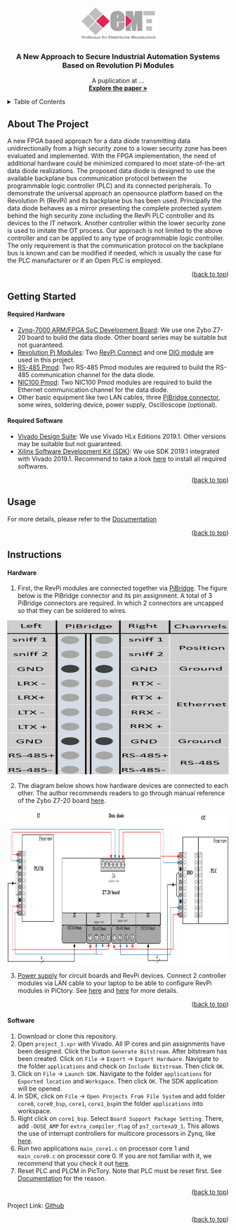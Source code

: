 <div id="top"></div>



<!-- PROJECT LOGO -->
<br />
<div align="center">
  <a href="https://github.com/HSU-EMT/FPGA_Data_Diode_for_RevPi/blob/main/others/images/Logo_Emt.png">
    <img src="https://github.com/HSU-EMT/FPGA_Data_Diode_for_RevPi/blob/main/others/images/Logo_Emt.png" alt="Logo" width="180" height="80">
  </a>

  <h3 align="center">A New Approach to Secure Industrial Automation Systems Based on Revolution Pi Modules</h3>

  <p align="center">
    A puplication at ...
    <br />
    <a href="https://github.com/HSU-EMT/FPGA_Data_Diode_for_RevPi/tree/main/others/paper"><strong>Explore the paper »</strong></a>
    <br />
  </p>
</div>


<!-- TABLE OF CONTENTS -->
<details>
  <summary>Table of Contents</summary>
  <ol>
    <li>
      <a href="#about-the-project">About The Project</a>
    </li>
    <li>
      <a href="#getting-started">Getting Started</a>
      <ul>
        <li><a href="#required-hardware">Required Hardware</a></li>
        <li><a href="#required-software">Required Software</a></li>
      </ul>
    </li>
    <li><a href="#usage">Usage</a></li>
    <li>
      <a href="#instructions">Instructions</a>
      <ul>
        <li><a href="#hardware">Hardware</a></li>
        <li><a href="#software">Software</a></li>
      </ul>
    </li>
    <li><a href="#test">Test</a></li>
    <li><a href="#notes">Notes</a></li>
  </ol>
</details>



<!-- ABOUT THE PROJECT -->
## About The Project

A new FPGA based approach for a data diode
transmitting data unidirectionally from a high security zone
to a lower security zone has been evaluated and implemented.
With the FPGA implementation, the need of additional hardware
could be minimized compared to most state-of-the-art data
diode realizations. The proposed data diode is designed to use
the available backplane bus communication protocol between
the programmable logic controller (PLC) and its connected
peripherals. To demonstrate the universal approach an opensource
platform based on the Revolution Pi (RevPi) and its
backplane bus has been used. Principally the data diode behaves
as a mirror presenting the complete protected system behind the
high security zone including the RevPi PLC controller and its
devices to the IT network. Another controller within the lower
security zone is used to imitate the OT process. Our approach
is not limited to the above controller and can be applied to any
type of programmable logic controller. The only requirement is
that the communication protocol on the backplane bus is known
and can be modified if needed, which is usually the case for the
PLC manufacturer or if an Open PLC is employed.

<p align="right">(<a href="#top">back to top</a>)</p>







<!-- GETTING STARTED -->
## Getting Started

#### Required Hardware

* [Zynq-7000 ARM/FPGA SoC Development Board](https://digilent.com/shop/zybo-z7-zynq-7000-arm-fpga-soc-development-board/): We use one Zybo Z7-20 board to build the data diode. Other board series may be suitable but not guaranteed.
* [Revolution Pi Modules](https://revolutionpi.de/revolution-pi-serie/): Two [RevPi Connect](https://revolutionpi.de/revpi-connect/) and one [DIO module](https://revolutionpi.de/io-modul/) are used in this project.
* [RS-485 Pmod](https://digilent.com/reference/pmod/pmodrs485/start): Two RS-485 Pmod modules are required to build the RS-485 communication channel for the data diode.
* [NIC100 Pmod](https://digilent.com/reference/pmod/pmodnic100/start): Two NIC100 Pmod modules are required to build the Ethernet communication channel for the data diode.
* Other basic equipment like two LAN cables, three [PiBridge connector](https://revolutionpi.de/shop/en/plug-pibridge), some wires, soldering device, power supply, Oscilloscope (optional).


#### Required Software

* [Vivado Design Suite](https://www.xilinx.com/support/download/index.html/content/xilinx/en/downloadNav/vivado-design-tools/archive.html): We use Vivado HLx Editions 2019.1. Other versions may be suitable but not guaranteed.
* [Xilinx Software Development Kit (SDK)](https://www.xilinx.com/support/documentation-navigation/design-hubs/dh0015-sdk-hub.html): We use SDK 2019.1 integrated with Vivado 2019.1. Recommend to take a look [here](https://digilent.com/reference/programmable-logic/guides/installing-vivado-and-sdk) to install all required softwares.


<p align="right">(<a href="#top">back to top</a>)</p>


<!-- USAGE -->
## Usage

For more details, please refer to the [Documentation](https://github.com/HSU-EMT/FPGA_Data_Diode_for_RevPi/tree/main/others/paper)

<p align="right">(<a href="#top">back to top</a>)</p>


## Instructions

<!-- Hardware -->
#### Hardware

1. First, the RevPi modules are connected together via [PiBridge](https://revolutionpi.com/pibridge/). The figure below is the PiBridge connector and its pin assignment. A total of 3 PiBridge connectors are required. In which 2 connectors are uncapped so that they can be soldered to wires.
<div align="center">
  <a href="https://github.com/HSU-EMT/FPGA_Data_Diode_for_RevPi/blob/main/others/images/pin.jpg">
    <img src="https://github.com/HSU-EMT/FPGA_Data_Diode_for_RevPi/blob/main/others/images/pin.jpg" alt="pin" width="700" height="350">
  </a>
</div>

2. The diagram below shows how hardware devices are connected to each other. The author recommends readers to go through manual reference of the Zybo Z7-20 board [here](https://digilent.com/reference/programmable-logic/zybo-z7/reference-manual?redirect=1).

<div align="center">
  <a href="https://github.com/HSU-EMT/FPGA_Data_Diode_for_RevPi/blob/main/others/images/diagram.png">
    <img src="https://github.com/HSU-EMT/FPGA_Data_Diode_for_RevPi/blob/main/others/images/diagram.png" alt="schema" width="750" height="350">
  </a>
</div>


3. [Power supply](https://revolutionpi.com/tutorials/uebersicht-revpi-connect/spannungsversorgung-anschliessen-connect/) for circuit boards and RevPi devices. Connect 2 controller modules via LAN cable to your laptop to be able to configure RevPi modules in PiCtory. See [here](https://revolutionpi.com/tutorials/uebersicht-revpi-connect/) and [here](https://revolutionpi.com/tutorials/was-ist-pictory-2/) for more details.


<p align="right">(<a href="#top">back to top</a>)</p>

<!-- Software -->
#### Software

1. Download or clone this repository.
2. Open `project_1.xpr` with Vivado. All IP cores and pin assignments have been designed. Click the button ``Generate Bitstream``. After bitstream has been created. Click on ``File`` -> ``Export`` -> ``Export Hardware``. Navigate to the folder ``applications`` and check on ``Include Bitstream``. Then click ``OK``.
3. Click on ``File`` -> ``Launch SDK``. Navigate to the folder ``applications`` for ``Exported location`` and ``Workspace``. Then click ``OK``. The SDK application will be opened.
4. In SDK, click on ``File`` -> ``Open Projects From File System`` and add folder ``core0``, ``core0_bsp``, ``core1``, ``core1_bsp``in the folder ``applications`` into workspace.
5. Right click on ``core1_bsp``. Select ``Board Support Package Setting``. There, add ``-DUSE_AMP`` for ``extra_compiler_flag`` of ``ps7_cortexa9_1``. This allows the use of interrupt controllers for multicore processors in Zynq, like [here](https://support.xilinx.com/s/article/62557?language=en_US).
6. Run two applications ``main_core1.c`` on processor core 1 and ``main_core0.c`` on processor core 0. If you are not familiar with it, we recommend that you check it out [here](https://www.youtube.com/watch?v=n0hbwp36hBs&t=412s).
7. Reset PLC and PLCM in PicTory. Note that PLC must be reset first. See [Documentation](https://github.com/HSU-EMT/DataDiode_based_on_RevolutionPI/blob/main/others/doc/README.md) for the reason.


<p align="right">(<a href="#top">back to top</a>)</p>


Project Link: [Github](https://github.com/HSU-EMT/FPGA_Data_Diode_for_RevPi)

<p align="right">(<a href="#top">back to top</a>)</p>



